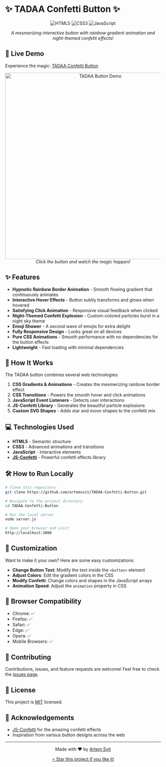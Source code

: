 # ✨ TADAA Confetti Button ✨

<p align="center">
  <img src="https://img.shields.io/badge/HTML-5-orange?style=for-the-badge&logo=html5" alt="HTML5"/>
  <img src="https://img.shields.io/badge/CSS-3-blue?style=for-the-badge&logo=css3" alt="CSS3"/>
  <img src="https://img.shields.io/badge/JavaScript-ES6-yellow?style=for-the-badge&logo=javascript" alt="JavaScript"/>
</p>

<p align="center">
  <i>A mesmerizing interactive button with rainbow gradient animation and night-themed confetti effects!</i>
</p>

## 🌈 Live Demo

Experience the magic: [TADAA Confetti Button](https://artemsvit.github.io/TADAA-Confetti-Button/)

<p align="center">
  <img src="https://i.imgur.com/placeholder-image.gif" alt="TADAA Button Demo" width="600"/>
  <br>
  <i>Click the button and watch the magic happen!</i>
</p>

## ✨ Features

- **Hypnotic Rainbow Border Animation** - Smooth flowing gradient that continuously animates
- **Interactive Hover Effects** - Button subtly transforms and glows when hovered
- **Satisfying Click Animation** - Responsive visual feedback when clicked
- **Night-Themed Confetti Explosion** - Custom-colored particles burst in a night sky theme
- **Emoji Shower** - A second wave of emojis for extra delight
- **Fully Responsive Design** - Looks great on all devices
- **Pure CSS Animations** - Smooth performance with no dependencies for the button effects
- **Lightweight** - Fast loading with minimal dependencies

## 🚀 How It Works

The TADAA button combines several web technologies:

1. **CSS Gradients & Animations** - Creates the mesmerizing rainbow border effect
2. **CSS Transitions** - Powers the smooth hover and click animations
3. **JavaScript Event Listeners** - Detects user interactions
4. **JS-Confetti Library** - Generates the beautiful particle explosions
5. **Custom SVG Shapes** - Adds star and moon shapes to the confetti mix

## 💻 Technologies Used

- **HTML5** - Semantic structure
- **CSS3** - Advanced animations and transitions
- **JavaScript** - Interactive elements
- **[JS-Confetti](https://github.com/loonywizard/js-confetti)** - Powerful confetti effects library

## 🛠️ How to Run Locally

```bash
# Clone this repository
git clone https://github.com/artemsvit/TADAA-Confetti-Button.git

# Navigate to the project directory
cd TADAA-Confetti-Button

# Run the local server
node server.js

# Open your browser and visit
http://localhost:3000
```

## 🎨 Customization

Want to make it your own? Here are some easy customizations:

- **Change Button Text**: Modify the text inside the `<button>` element
- **Adjust Colors**: Edit the gradient colors in the CSS
- **Modify Confetti**: Change colors and shapes in the JavaScript arrays
- **Animation Speed**: Adjust the `animation` property in CSS

## 📱 Browser Compatibility

- Chrome: ✅
- Firefox: ✅
- Safari: ✅
- Edge: ✅
- Opera: ✅
- Mobile Browsers: ✅

## 🤝 Contributing

Contributions, issues, and feature requests are welcome! Feel free to check the [issues page](https://github.com/artemsvit/TADAA-Confetti-Button/issues).

## 📝 License

This project is [MIT](LICENSE) licensed.

## 🙏 Acknowledgements

- [JS-Confetti](https://github.com/loonywizard/js-confetti) for the amazing confetti effects
- Inspiration from various button designs across the web

---

<p align="center">
  Made with ❤️ by <a href="https://github.com/artemsvit">Artem Svit</a>
</p>

<p align="center">
  <a href="https://github.com/artemsvit/TADAA-Confetti-Button/stargazers">⭐ Star this project if you like it!</a>
</p>
